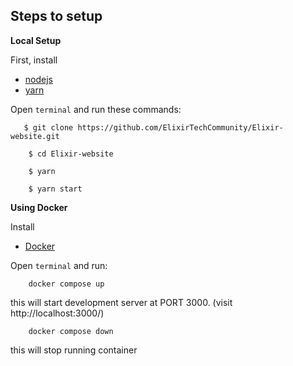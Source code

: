 ## Steps to setup

**Local Setup**

First, install

- [nodejs](https://nodejs.org/en/)
- [yarn](https://yarnpkg.com/)

Open `terminal` and run these commands:

```
   $ git clone https://github.com/ElixirTechCommunity/Elixir-website.git
```

```
    $ cd Elixir-website
```

```
    $ yarn
```

```
    $ yarn start
```

**Using Docker**

Install

- [Docker](https://www.docker.com/)

Open `terminal` and run:

```
    docker compose up
```

this will start development server at PORT 3000. (visit http://localhost:3000/)

```
    docker compose down
```

this will stop running container
